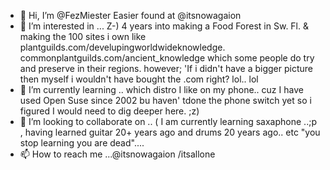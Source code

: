 - 👋 Hi, I’m @FezMiester  Easier found at @itsnowagaion 
- 👀 I’m interested in ... Z-) 4 years into making a Food Forest in Sw. Fl. & making the 100 sites i own like 
plantguilds.com/develupingworldwideknowledge.  commonplantguilds.com/ancient_knowledge which some people do try and preserve in their regions. however;
'If i didn't have a bigger picture then myself i wouldn't have bought the .com right? lol.. lol 
- 🌱 I’m currently learning ..  which distro I like on my phone.. cuz I have used Open Suse since 2002 bu haven' tdone the phone switch yet so i figured I would need to dig deeper here. ;z) 
- 💞️ I’m looking to collaborate on ..  ( I am currently learning saxaphone ..;p , having learned guitar 20+ years ago and drums 20 years ago.. etc "you stop learning you are dead"....
- 📫 How to reach me ...@itsnowagaion /itsallone



<!---
FezMiester/FezMiester is a ✨ special ✨ repository because its `README.md` (this file) appears on your GitHub profile.
You can click the Preview link to take a look at your changes.
--->
